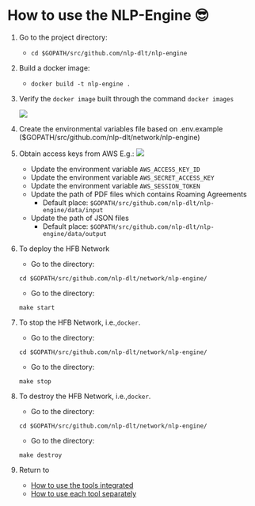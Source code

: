# How to use the NLP-Engine 😎

1. Go to the project directory:
    - `cd $GOPATH/src/github.com/nlp-dlt/nlp-engine`

2. Build a docker image:
    - `docker build -t nlp-engine .`

2. Verify the `docker image` built through the command `docker images`

    <img src="https://github.com/sfl0r3nz05/nlp-dlt/blob/sentencelvl/documentation/images/dockerVerification.png">

3. Create the environmental variables file based on .env.example ($GOPATH/src/github.com/nlp-dlt/network/nlp-engine)

4. Obtain access keys from AWS E.g.:
    <img src="https://github.com/sfl0r3nz05/nlp-dlt/blob/sentencelvl/documentation/images/accessKey.png">
    - Update the environment variable `AWS_ACCESS_KEY_ID`
    - Update the environment variable `AWS_SECRET_ACCESS_KEY`
    - Update the environment variable `AWS_SESSION_TOKEN`
    - Update the path of PDF files which contains Roaming Agreements
        - Default place: `$GOPATH/src/github.com/nlp-dlt/nlp-engine/data/input`
    - Update the path of JSON files
        - Default place: `$GOPATH/src/github.com/nlp-dlt/nlp-engine/data/output`

5. To deploy the HFB Network
    *   Go to the directory:
    ```
    cd $GOPATH/src/github.com/nlp-dlt/network/nlp-engine/
    ```
    *   Go to the directory:
    ```
    make start
    ```

6. To stop the HFB Network, i.e.,`docker`.
    *   Go to the directory:
    ```
    cd $GOPATH/src/github.com/nlp-dlt/network/nlp-engine/
    ```
    *   Go to the directory:
    ```
    make stop
    ```

7. To destroy the HFB Network, i.e.,`docker`.
    *   Go to the directory:
    ```
    cd $GOPATH/src/github.com/nlp-dlt/network/nlp-engine/
    ```
    *   Go to the directory:
    ```
    make destroy
    ```
    
8. Return to
    - [How to use the tools integrated](https://github.com/sfl0r3nz05/NLP-DLT/tree/sentencelvl#how-to-use-the-tools-integrated-)
    - [How to use each tool separately](https://github.com/sfl0r3nz05/NLP-DLT/tree/sentencelvl#how-to-use-each-tool-separately-)